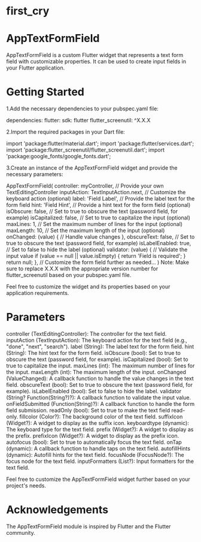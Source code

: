 # first_cry

# AppTextFormField

AppTextFormField is a custom Flutter widget that represents a text form field with customizable properties. It can be used to create input fields in your Flutter application.

# Getting Started

1.Add the necessary dependencies to your pubspec.yaml file:

dependencies:
  flutter:
    sdk: flutter
  flutter_screenutil: ^X.X.X

2.Import the required packages in your Dart file:

import 'package:flutter/material.dart';
import 'package:flutter/services.dart';
import 'package:flutter_screenutil/flutter_screenutil.dart';
import 'package:google_fonts/google_fonts.dart';

3.Create an instance of the AppTextFormField widget and provide the necessary parameters:

AppTextFormField(
  controller: myController, // Provide your own TextEditingController
  inputAction: TextInputAction.next, // Customize the keyboard action (optional)
  label: 'Field Label', // Provide the label text for the form field
  hint: 'Field Hint', // Provide a hint text for the form field (optional)
  isObscure: false, // Set to true to obscure the text (password field, for example)
  isCapitalized: false, // Set to true to capitalize the input (optional)
  maxLines: 1, // Set the maximum number of lines for the input (optional)
  maxLength: 10, // Set the maximum length of the input (optional)
  onChanged: (value) {
    // Handle value changes
  },
  obscureText: false, // Set to true to obscure the text (password field, for example)
  isLabelEnabled: true, // Set to false to hide the label (optional)
  validator: (value) {
    // Validate the input value
    if (value == null || value.isEmpty) {
      return 'Field is required';
    }
    return null;
  },
  // Customize the form field further as needed...
)
Note: Make sure to replace X.X.X with the appropriate version number for flutter_screenutil based on your pubspec.yaml file.

Feel free to customize the widget and its properties based on your application requirements.
# Parameters
controller (TextEditingController): The controller for the text field.
inputAction (TextInputAction): The keyboard action for the text field (e.g., "done", "next", "search").
label (String): The label text for the form field.
hint (String): The hint text for the form field.
isObscure (bool): Set to true to obscure the text (password field, for example).
isCapitalized (bool): Set to true to capitalize the input.
maxLines (int): The maximum number of lines for the input.
maxLength (int): The maximum length of the input.
onChanged (ValueChanged<String>): A callback function to handle the value changes in the text field.
obscureText (bool): Set to true to obscure the text (password field, for example).
isLabelEnabled (bool): Set to false to hide the label.
validator (String? Function(String?)?): A callback function to validate the input value.
onFieldSubmitted (Function(String)?): A callback function to handle the form field submission.
readOnly (bool): Set to true to make the text field read-only.
fillcolor (Color?): The background color of the text field.
suffixIcon (Widget?): A widget to display as the suffix icon.
keyboardtype (dynamic): The keyboard type for the text field.
prefix (Widget?): A widget to display as the prefix.
prefixIcon (Widget?): A widget to display as the prefix icon.
autofocus (bool): Set to true to automatically focus the text field.
onTap (dynamic): A callback function to handle taps on the text field.
autofillHints (dynamic): Autofill hints for the text field.
focusNode (FocusNode?): The focus node for the text field.
inputFormatters (List<TextInputFormatter>?): Input formatters for the text field.

Feel free to customize the AppTextFormField widget further based on your project's needs.

# Acknowledgements
The AppTextFormField module is inspired by Flutter and the Flutter community.

